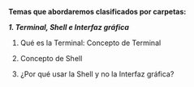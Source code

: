 **Temas que abordaremos clasificados por carpetas:**

_**1. Terminal, Shell e Interfaz gráfica**_ 

1. Qué es la Terminal: Concepto de Terminal

2. Concepto de Shell

3. ¿Por qué usar la Shell y no la Interfaz gráfica?

